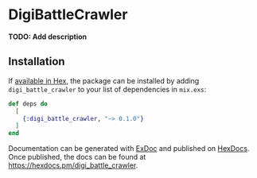 # DigiBattleCrawler

**TODO: Add description**

## Installation

If [available in Hex](https://hex.pm/docs/publish), the package can be installed
by adding `digi_battle_crawler` to your list of dependencies in `mix.exs`:

```elixir
def deps do
  [
    {:digi_battle_crawler, "~> 0.1.0"}
  ]
end
```

Documentation can be generated with [ExDoc](https://github.com/elixir-lang/ex_doc)
and published on [HexDocs](https://hexdocs.pm). Once published, the docs can
be found at <https://hexdocs.pm/digi_battle_crawler>.

